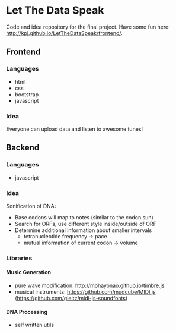 # Let The Data Speak

Code and idea repository for the final project. Have some fun here: http://kpj.github.io/LetTheDataSpeak/frontend/.

## Frontend

### Languages

* html
* css
 * bootstrap
* javascript

### Idea

Everyone can upload data and listen to awesome tunes!

## Backend

### Languages

* javascript

### Idea

Sonification of DNA:

* Base codons will map to notes (similar to the codon sun)
* Search for ORFs, use different style inside/outside of ORF
* Determine additional information about smaller intervals
  * tetranucleotide frequency -> pace
  * mutual information of current codon -> volume

### Libraries

#### Music Generation
* pure wave modification: http://mohayonao.github.io/timbre.js
* musical instruments: https://github.com/mudcube/MIDI.js (https://github.com/gleitz/midi-js-soundfonts)

#### DNA Processing
* self written utils
